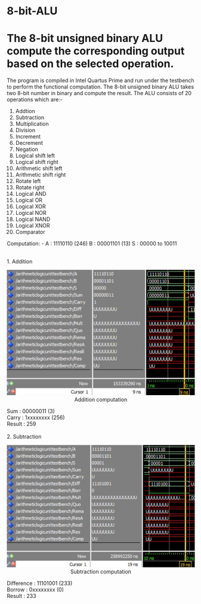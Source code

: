 # 8-bit-ALU
# The 8-bit unsigned binary ALU compute the corresponding output based on the selected operation.

The program is compiled in Intel Quartus Prime and run under the testbench to perform the functional computation.
The 8-bit unsigned binary ALU takes two 8-bit number in binary and compute the result.
The ALU consists of 20 operations which are:-
1. Addtion
2. Subtraction
3. Multiplication
4. Division
5. Increment
6. Decrement
7. Negation
8. Logical shift left
9. Logical shift right
10. Arithmetic shift left
11. Arithmetic shift right
12. Rotate left
13. Rotate right
14. Logical AND
15. Logical OR
16. Logical XOR
17. Logical NOR
18. Logical NAND
19. Logical XNOR
20. Comparator

Computation: -
A : 11110110 (246)
B : 00001101 (13)
S : 00000 to 10011

<br />
1. Addition
<br />
<p align="center">
  <img src="Sources/1. Addition.jpg"><br />
  Addition computation
</p>
Sum    : 00000011 (3)<br />
Carry  : 1xxxxxxxx (256) <br />
Result : 259<br />

<br />
2. Subtraction
<br />
<p align="center">
  <img src="Sources/2. Subtraction.jpg"><br />
  Subtraction computation
</p>
Difference  : 11101001 (233)<br />
Borrow      : 0xxxxxxxx (0)<br />
Result      : 233<br />
